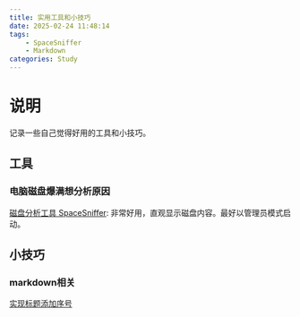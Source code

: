 ```yaml
---
title: 实用工具和小技巧
date: 2025-02-24 11:48:14
tags:
    - SpaceSniffer
    - Markdown
categories: Study
---
```


# 说明

记录一些自己觉得好用的工具和小技巧。

## 工具

### 电脑磁盘爆满想分析原因

[磁盘分析工具 SpaceSniffer](https://sourceforge.net/projects/spacesniffer/): 非常好用，直观显示磁盘内容。最好以管理员模式启动。

## 小技巧

### markdown相关

[实现标题添加序号](https://blog.csdn.net/quaer/article/details/140768850)

